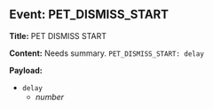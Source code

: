 ## Event: PET_DISMISS_START

**Title:** PET DISMISS START

**Content:**
Needs summary.
`PET_DISMISS_START: delay`

**Payload:**
- `delay`
  - *number*